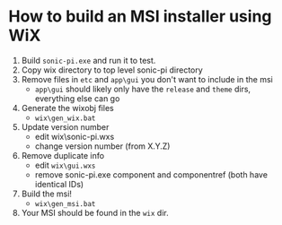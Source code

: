 # How to build an MSI installer using WiX

1. Build `sonic-pi.exe` and run it to test.
2. Copy wix directory to top level sonic-pi directory
3. Remove files in `etc` and `app\gui` you don't want to include in the msi
   - `app\gui` should likely only have the `release` and `theme` dirs, everything else can go
4. Generate the wixobj files
   - `wix\gen_wix.bat`
5. Update version number
   - edit wix\sonic-pi.wxs
   - change version number (from X.Y.Z)
6. Remove duplicate info
   - edit `wix\gui.wxs`
   - remove sonic-pi.exe component and componentref (both have identical IDs)
7. Build the msi!
   - `wix\gen_msi.bat`
8. Your MSI should be found in the `wix` dir.

